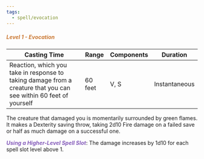 ```yaml
---
tags:
  - spell/evocation
---
```

##### *<span style="color:rgb(203, 123, 55)">Level 1 - Evocation</span>*

| Casting Time                                                                                                      | Range   | Components | Duration      |
| ----------------------------------------------------------------------------------------------------------------- | ------- | ---------- | ------------- |
| Reaction, which you take in response to taking damage from a creature that you can see within 60 feet of yourself | 60 feet | V, S       | Instantaneous |
The creature that damaged you is momentarily surrounded by green flames. It makes a Dexterity saving throw, taking 2d10 Fire damage on a failed save or half as much damage on a successful one.  

**<span style="color:rgb(134, 93, 187)">_Using a Higher-Level Spell Slot_</span>**: The damage increases by 1d10 for each spell slot level above 1.